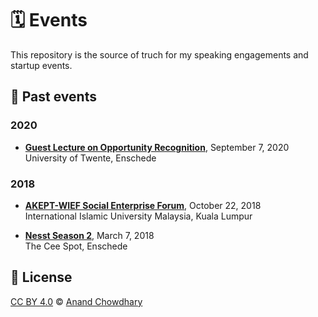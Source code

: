 # 🗓 Events

This repository is the source of truch for my speaking engagements and startup events.

<!--events-->

## 📜 Past events

### 2020

- [**Guest Lecture on Opportunity Recognition**](./events/2020/ut-opportunity-recognition.md), September 7, 2020  
  University of Twente, Enschede

### 2018

- [**AKEPT-WIEF Social Enterprise Forum**](./events/2018/wief-2018.md), October 22, 2018  
  International Islamic University Malaysia, Kuala Lumpur

- [**Nesst Season 2**](./events/2018/nesst-season-2.md), March 7, 2018  
  The Cee Spot, Enschede
<!--/events-->

## 📄 License

[CC BY 4.0](./LICENSE) © [Anand Chowdhary](https://anandchowdhary.com)
